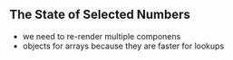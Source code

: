 ## The State of Selected Numbers

- we need to re-render multiple componens
- objects for arrays because they are faster for lookups